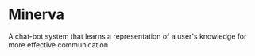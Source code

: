 # Minerva
A chat-bot system that learns a representation of a user's knowledge for more effective communication
